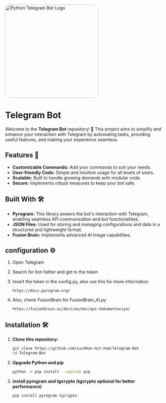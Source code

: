 <a href="https://python-telegram-bot.org">
  <img src="https://blogger.googleusercontent.com/img/b/R29vZ2xl/AVvXsEh2mF9vSCghP634W8z8FshKsP0U4wSqwHucKBd01ezVWG3Hsr0Mh1ZhcnpXIMPruAD8GeUS5MjyfLjNhXYhu7VyGVT4l6rVTNGHY1j4_4GBkQhztWTIfwCkb4-7g_MBtL2cqJ_G4lYOtiRw/s1600/photo_2019-07-01_18-49-10.jpg" alt="Python Telegram Bot Logo" style="width:300px; border-radius:15px;">
</a>

# Telegram Bot

Welcome to the **Telegram Bot** repository! 🎉 This project aims to simplify and enhance your interaction with Telegram by automating tasks, providing useful features, and making your experience seamless.

## Features 🚀
- **Customizable Commands:** Add your commands to suit your needs.
- **User-friendly Code:** Simple and intuitive usage for all levels of users.
- **Scalable:** Built to handle growing demands with modular code.
- **Secure:** Implements robust measures to keep your bot safe.

## Built With 🛠️
- **Pyrogram:** This library powers the bot's interaction with Telegram, enabling seamless API communication and bot functionalities.
- **JSON Files:** Used for storing and managing configurations and data in a structured and lightweight format.
- **Fusion Brain:** Implements advanced AI image capabilities.

## configuration ⚙️
1. Open Telegram

2. Search for bot-father and get to the token

3. Insert the token in the config.py, also use this for more information
   ``` link
   https://docs.pyrogram.org/
4. Also, check FusionBrain for FusionBrain_AI.py
   ``` link
   https://fusionbrain.ai/docs/en/doc/api-dokumentaciya/
## Installation 🛠️
1. **Clone this repository:**
   ```bash
   git clone https://github.com/LuchKan-Git-Hub/Telegram-Bot
   cd Telegram-Bot
2. **Upgrade Python and pip**
   ```bash
   python -m pip install --upgrade pip
3. **install pyrogram and tgcrypto (tgcrypto optional for better performance)**
   ```bash
   pip install pyrogram tgcrypto
   
